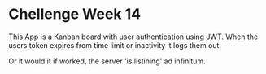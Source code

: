 # Chellenge Week 14

This App is a Kanban board with user authentication using JWT.
When the users token expires from time limit or inactivity it logs them out.

Or it would it if worked, the server 'is listining' ad infinitum.